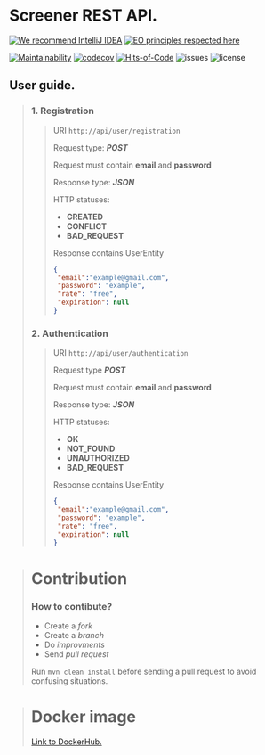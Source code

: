 # Screener REST API. 
[![We recommend IntelliJ IDEA](https://www.elegantobjects.org/intellij-idea.svg)](https://www.jetbrains.com/idea/)
[![EO principles respected here](https://www.elegantobjects.org/badge.svg)](https://www.elegantobjects.org)


[![Maintainability](https://api.codeclimate.com/v1/badges/1bdaab2672525370693d/maintainability)](https://codeclimate.com/github/l3r8yJ/screener-api/maintainability)
[![codecov](https://codecov.io/gh/l3r8yJ/screener-api/branch/master/graph/badge.svg?token=16IQ8G5KOD)](https://codecov.io/gh/l3r8yJ/screener-api)
[![Hits-of-Code](https://hitsofcode.com/github/l3r8yJ/screener-api?branch=master)](https://hitsofcode.com/github/l3r8yJ/screener-api/view?branch=master)
![issues](https://img.shields.io/github/issues/l3r8yJ/screener-api)
![license](https://img.shields.io/github/license/l3r8yJ/screener-api)


## User guide.
> ### 1. Registration
>> URI `http://api/user/registration`
>> 
>> Request type: ***POST***
>> 
>> Request must contain **email** and **password**
>>
>> Response type: ***JSON***
>>
>> HTTP statuses:
>>  - **CREATED**
>>  - **CONFLICT**
>>  - **BAD_REQUEST**
>>
>> Response contains UserEntity
>>
>> ```json
>> {
>>  "email":"example@gmail.com",
>>  "password": "example",
>>  "rate": "free",
>>  "expiration": null
>> }
>> ``` 
>> 
> ### 2. Authentication
>> URI `http://api/user/authentication`
>>
>> Request type ***POST***
>>
>> Request must contain **email** and **password**
>>
>> Response type: ***JSON***
>>
>> HTTP statuses:
>>  - **OK**
>>  - **NOT_FOUND**
>>  - **UNAUTHORIZED**
>>  - **BAD_REQUEST**
>> 
>> Response contains UserEntity
>> ```json
>> {
>>  "email":"example@gmail.com",
>>  "password": "example",
>>  "rate": "free",
>>  "expiration": null
>> }
>> ``` 

> # Contribution 
> ### How to contibute? 
>
> - Create a *fork*
> - Create a *branch*  
> - Do *improvments*
> - Send *pull request*
>
> Run `mvn clean install` before sending a pull request to avoid confusing situations.
>

> # Docker image
> [Link to DockerHub.](https://hub.docker.com/repository/docker/l3r8y/screener_api_image)
